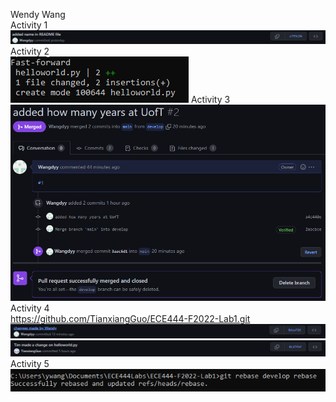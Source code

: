 Wendy Wang\
Activity 1\
![](images/Activity1.png)
Activity 2\
![](images/Activity2.png)
Activity 3\
![](images/Activity3.png)
Activity 4\
https://github.com/TianxiangGuo/ECE444-F2022-Lab1.git
![](images/Activity4_1.png)
![](images/Activity4_2.png)
Activity 5\
![](images/Activity5.png)